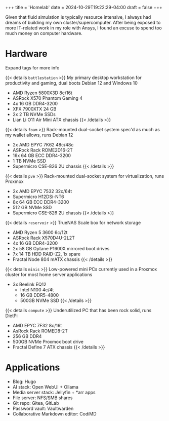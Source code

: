 +++
title = 'Homelab'
date = 2024-10-29T19:22:29-04:00
draft = false 
+++

Given that fluid simulation is typically resource intensive, I always had dreams of building my own cluster/supercomputer. After being exposed to more IT-related work in my role with Ansys, I found an excuse to spend too much money on computer hardware.

# Hardware
Expand tags for more info

{{< details `battlestation` >}}
My primary desktop workstation for productivity and gaming, dual boots Debian 12 and Windows 10
- AMD Ryzen 5800X3D 8c/16t
- ASRock X570 Phantom Gaming 4
- 4x 16 GB DDR4-3200
- XFX 7900XTX 24 GB
- 2x 2 TB NVMe SSDs
- Lian Li O11 Air Mini ATX chassis
{{< /details >}}

{{< details `foam` >}}
Rack-mounted dual-socket system spec'd as much as my wallet allows, runs Debian 12
- 2x AMD EPYC 7K62 48c/48c
- ASRock Rack ROME2D16-2T 
- 16x 64 GB ECC DDR4-3200 
- 1 TB NVMe SSD
- Supermicro CSE-826 2U chassis
{{< /details >}}

{{< details `pve` >}}
Rack-mounted dual-socket system for virtualization, runs Proxmox
- 2x AMD EPYC 7532 32c/64t
- Supermicro H12DSi-NT6
- 8x 64 GB ECC DDR4-3200 
- 512 GB NVMe SSD
- Supermicro CSE-826 2U chassis
{{< /details >}}

{{< details `reservoir` >}}
TrueNAS Scale box for network storage
- AMD Ryzen 5 3600 6c/12t
- ASRock Rack X570D4U-2L2T
- 4x 16 GB DDR4-3200
- 2x 58 GB Optane P1600X mirrored boot drives
- 7x 14 TB HDD RAID-Z2, 1x spare
- Fractal Node 804 mATX chassis
{{< /details >}}

{{< details `minis` >}}
Low-powered mini PCs currently used in a Proxmox cluster for most home server applications
- 3x Beelink EQ12
    - Intel N100 4c/4t
    - 16 GB DDR5-4800
    - 500GB NVMe SSD
{{< /details >}}

{{< details `compute` >}}
Underutilized PC that has been rock solid, runs DietPi
- AMD EPYC 7F32 8c/16t
- AsRock Rack ROMED8-2T
- 256 GB DDR4
- 500GB NVMe Proxmox boot drive
- Fractal Define 7 ATX chassis
{{< /details >}}

# Applications

- Blog: Hugo
- AI stack: Open WebUI + Ollama
- Media server stack: Jellyfin + *arr apps
- File server: NFS/SMB shares
- Git repo: Gitea, GitLab
- Password vault: Vaultwarden
- Collaborative Markdown editor: CodiMD
